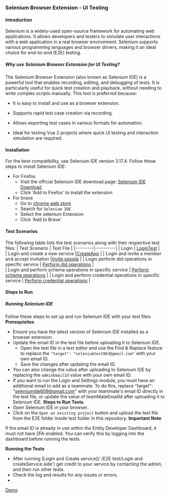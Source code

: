 ### Selenium Browser Extension - UI Testing

#### Introduction
Selenium is a widely-used open-source framework for automating web applications. It allows developers and testers to simulate user interactions with a web application in a real browser environment. Selenium supports various programming languages and browser drivers, making it an ideal choice for end-to-end (E2E) testing.

##### Why use Selenium Browser Extension for UI Testing?
 The Selenium Browser Extension (also known as Selenium IDE) is a powerful tool that enables recording, editing, and debugging of tests. It is particularly useful for quick test creation and playback, without needing to write complex scripts manually. This tool is preferred because:
 - It is easy to install and use as a browser extension.

 - Supports rapid test case creation via recording.
 - Allows exporting test cases in various formats for automation.
 - Ideal for testing Vue 2 projects where quick UI testing and interaction simulation are required.

#### Installation
 For the best compatibility, use Selenium IDE version 3.17.4.
 Follow these steps to install Selenium IDE:
  - For Firefox
      - Visit the official Selenium IDE download page: [Selenium IDE Download]('https://addons.mozilla.org/en-US/firefox/addon/selenium_ide/')
      - Click 'Add to Firefox' to install the extension
 - For brave
      - Go to [chrome web store]('https://chromewebstore.google.com/?pli=1')
      - Search for `Selenium IDE`
      - Select the selenium Extension
      - Click 'Add to Brave'
  #### Test Scenarios
  The following table lists the test scenarios along with their respective test files:
  | Test Scenario | Test File |
|---------|----------|
| Login   | [LoginTest](./E2E%20test/Login.side)   |    
| Login and create a new service   |[CreateApp](./E2E%20test/Login%20and%20createService.side)  |
| Login and invite a member and accept invitation   |[Invite people](./E2E%20test/Login%20and%20settings%20module.side)  |
| Login perform did operations in specific service   | [Perform did operations](./E2E%20test/Login%20and%20did%20operations.side)  |    
| Login and perform schema operations in specific service  |  [Perform schema operations](./E2E%20test/Login%20and%20schema%20operations.side)  |
| Login and perform credential operations in specific service |  [Perform credential operations](./E2E%20test/Login%20and%20credential%20operation.side)  |

#### Steps to Run
##### Running Selenium IDE
Follow these steps to set up and run Selenium IDE with your test files:
**Prerequisites**
 - Ensure you have the latest version of Selenium IDE installed as a browser extension.
 - Update the email ID in the test file before uploading it to Selenium IDE.
     - Open the test file in a text editor and use the Find & Replace feature to replace the  `"target": "seleniumtest963@gmail.com"` with your own email ID.
    - Save the changes after updating the email ID.
 - You can also change the value after uploading to Selenium IDE by replacing the `adminEmailId` value with your own email ID.
 - If you want to run the Login and Settings module, you must have an additional email to add as a teammate. To do this, replace "target": "seleniumide609@gmail.com" with your teammate's email ID directly in the test file, or update the value of teamMateEmailId after uploading it to Selenium IDE.
**Steps to Run Tests**
- Open Selenium IDE in your browser.
- Click on the `Open an existing project` button and upload the test file from the E2E folder inside test folder in this repository.
**Important Note**

If the email ID is already in use within the Entity Developer Dashboard, it must not have 2FA enabled. You can verify this by logging into the dashboard before running the tests.

**Running the Tests**
- After running [Login and Create service]('./E2E test/Login and createService.side') get credit to your service by contacting the admin, and then run other tests.
- Check the log and results for any issues or errors.
- 
[Demo]('../src/assets/test_demo.gif')
  
